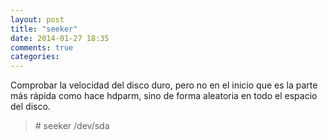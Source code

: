 ```yaml
---
layout: post
title: "seeker"
date: 2014-01-27 18:35
comments: true
categories: 
---
```

Comprobar la velocidad del disco duro, pero no en el inicio que es la parte más rápida como hace hdparm, sino de forma aleatoria en todo el espacio del disco. 

>\# seeker /dev/sda


